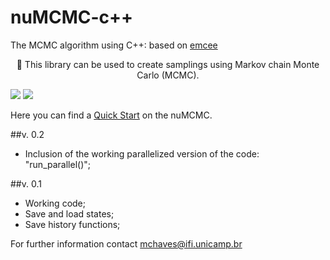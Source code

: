 # nuMCMC-c++
The MCMC algorithm using C++: based on <a href=https://emcee.readthedocs.io/en/stable/ >emcee</a>

<p align="center">🚀 This library can be used to create samplings using Markov chain Monte Carlo (MCMC).</p>

<img src="https://img.shields.io/static/v1?label=version&message=v0.2&color=blue&style=for-the-badge&logo=c++"/> <img src="https://img.shields.io/static/v1?label=license&message=MIT&color=blue&style=for-the-badge&logo=none"/>

Here you can find a <a href=https://marianochaves.github.io/mcmc.html>Quick Start</a> on the nuMCMC.

##v. 0.2
* Inclusion of the working parallelized version of the code: "run_parallel()";

##v. 0.1
* Working code;
* Save and load states;
* Save history functions;

For further information contact mchaves@ifi.unicamp.br

